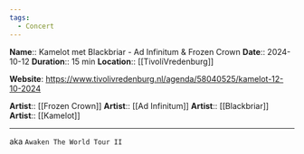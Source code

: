 ```yaml
---
tags:
  - Concert
---
```

**Name**:: Kamelot met Blackbriar - Ad Infinitum & Frozen Crown
**Date**:: 2024-10-12
**Duration**:: 15 min
**Location**:: [[TivoliVredenburg]]

**Website**: https://www.tivolivredenburg.nl/agenda/58040525/kamelot-12-10-2024

**Artist**:: [[Frozen Crown]]
**Artist**:: [[Ad Infinitum]]
**Artist**:: [[Blackbriar]]
**Artist**:: [[Kamelot]]

---

aka `Awaken The World Tour II`


